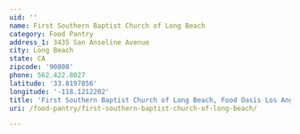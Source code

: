 ```yaml
---
uid: ''
name: First Southern Baptist Church of Long Beach
category: Food Pantry
address_1: 3435 San Anseline Avenue
city: Long Beach
state: CA
zipcode: '90808'
phone: 562.422.8027
latitude: '33.8197856'
longitude: '-118.1212202'
title: 'First Southern Baptist Church of Long Beach, Food Oasis Los Angeles'
uri: /food-pantry/first-southern-baptist-church-of-long-beach/

---
```

